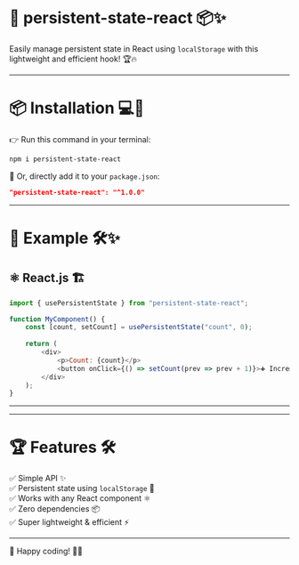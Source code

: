 # 🚀 persistent-state-react 📦✨

Easily manage persistent state in React using `localStorage` with this lightweight and efficient hook! 🏆🔥

---

# 📦 Installation 💻🔧

👉 Run this command in your terminal:

```bash
npm i persistent-state-react
```

🎯 Or, directly add it to your `package.json`:

```json
"persistent-state-react": "^1.0.0"
```

---

# 🚀 Example 🛠️✨
## ⚛️ React.js 🏗️

```javascript
import { usePersistentState } from "persistent-state-react";

function MyComponent() {
    const [count, setCount] = usePersistentState("count", 0);
    
    return (
        <div>
            <p>Count: {count}</p>
            <button onClick={() => setCount(prev => prev + 1)}>➕ Increment</button>
        </div>
    );
}
```

---

<!-- # 🎭 Live Demo 🚀🌟

Check it out in action 👉 [CodeSandbox](https://codesandbox.io/) 🎨💡  -->

---

# 🏆 Features 🛠️

✅ Simple API ✨  
✅ Persistent state using `localStorage` 💾  
✅ Works with any React component ⚛️  
✅ Zero dependencies 📦  
✅ Super lightweight & efficient ⚡

---

<!-- # 📸 Snapshot 💖

*(Add a relevant screenshot here! 🖼️)* -->

🎉 Happy coding! 🚀🔥